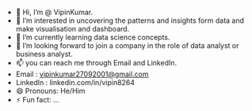 - 👋 Hi, I’m @ VipinKumar.
- 👀 I’m interested in uncovering the patterns and insights form data and make visualisation and dashboard.
- 🌱 I’m currently learning data science concepts.
- 💞️ I’m looking forward to join a company in the role of data analyst or business analyst. 
- 📫 you can reach me through Email and LinkedIn.
- Email : vipinkumar27092001@gmail.com
- LinkedIn : linkedin.com/in/vipin8264
- 😄 Pronouns: He/Him
- ⚡ Fun fact: ...

<!---
Vipin1184/Vipin1184 is a ✨ special ✨ repository because its `README.md` (this file) appears on your GitHub profile.
You can click the Preview link to take a look at your changes.
--->

